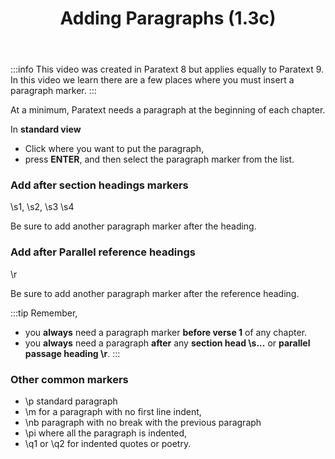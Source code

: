 ﻿---
title: Adding Paragraphs (1.3c)
---
:::info
This video was created in Paratext 8 but applies equally to Paratext 9. In this video we learn there are a few places where you must insert a paragraph marker.
:::

At a minimum, Paratext needs a paragraph at the beginning of each chapter.

In **standard view**

-   Click where you want to put the paragraph,
-   press **ENTER**, and then select the paragraph marker from the list.

### Add after section headings markers

\\s1, \\s2, \\s3 \\s4

Be sure to add another paragraph marker after the heading.

### Add after Parallel reference headings

\\r 

Be sure to add another paragraph marker after the reference heading.

:::tip
Remember,
-   you **always** need a paragraph marker **before verse 1** of any chapter.
-   you **always** need a paragraph **after** any **section head \\s...** or **parallel passage heading \\r**.
:::

### Other common markers

-   \\p standard paragraph
-   \\m for a paragraph with no first line indent,
-   \\nb paragraph with no break with the previous paragraph
-   \\pi where all the paragraph is indented,
-   \\q1 or \\q2 for indented quotes or poetry.
